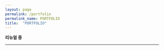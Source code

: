 ```yaml
---
layout: page
permalink: /portfolio
permalink_name: PORTFOLIO
title:  "PORTFOLIO"
---
```


<!-- **링크 클릭시 ppt파일로 다운로드 받습니다 :)** -->
**리뉴얼 중**

---
<!-- <a class="post_link" href="assets/Weather_Project.pptx">1. 날씨 조회 프로젝트</a>

<a class="post_link" href="assets/Ddareung_Project.pptx">2. 따릉이 사용량 예측 프로젝트</a> -->